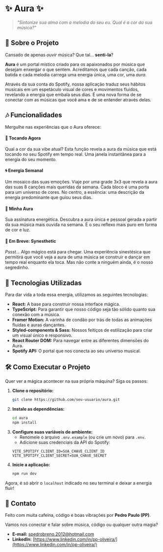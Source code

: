# ✨ Aura ✨

> *"Sintonize sua alma com a melodia do seu eu. Qual é a cor da sua música?"*

## 🔮 Sobre o Projeto

Cansado de apenas *ouvir* música? Que tal... **senti-la**?

**Aura** é um portal místico criado para os apaixonados por música que desejam enxergar o que sentem. Acreditamos que cada canção, cada batida e cada melodia carrega uma energia única, uma cor, uma *aura*.

Através da sua conta do Spotify, nossa aplicação traduz seus hábitos musicais em um espetáculo visual de cores e movimentos fluidos, revelando a energia que embala seus dias. É uma nova forma de se conectar com as músicas que você ama e de se entender através delas.

## 🎶 Funcionalidades

Mergulhe nas experiências que o Aura oferece:

#### 🌈 **Tocando Agora**

Qual a cor da sua vibe atual? Esta função revela a aura da música que está tocando no seu Spotify em tempo real. Uma janela instantânea para a energia do seu momento.

#### 🌀 **Energia Semanal**

Um mosaico das suas emoções. Viaje por uma grade 3x3 que revela a aura das suas 8 canções mais queridas da semana. Cada bloco é uma porta para um universo de cores. No centro, a essência: uma descrição da energia predominante que guiou seus dias.

#### 💖 **Minha Aura**

Sua assinatura energética. Descubra a aura única e pessoal gerada a partir da sua música mais ouvida na semana. É o seu reflexo mais puro em forma de cor e luz.

#### 🤫 **Em Breve: Synesthetic**

*Pssst...* Algo mágico está para chegar. Uma experiência sinestésica que permitirá que você veja a aura de uma música se construir e dançar em tempo real enquanto ela toca. Mas não conte a ninguém ainda, é o nosso segredinho.

## 🚀 Tecnologias Utilizadas

Para dar vida a toda essa energia, utilizamos as seguintes tecnologias:

  * **React:** A base para construir nossa interface mágica.
  * **TypeScript:** Para garantir que nosso código seja tão sólido quanto sua conexão com a música.
  * **Framer Motion:** A varinha de condão por trás de todas as animações fluidas e auras dançantes.
  * **Styled-components & Sass:** Nossos feitiços de estilização para criar um visual único e responsivo.
  * **React Router DOM:** Para navegar entre as diferentes dimensões do Aura.
  * **Spotify API:** O portal que nos conecta ao seu universo musical.

## 🛠️ Como Executar o Projeto

Quer ver a mágica acontecer na sua própria máquina? Siga os passos:

1.  **Clone o repositório:**
    ```bash
    git clone https://github.com/seu-usuario/aura.git
    ```
2.  **Instale as dependências:**
    ```bash
    cd aura
    npm install
    ```
3.  **Configure suas variáveis de ambiente:**
      * Renomeie o arquivo `.env.example` (ou crie um novo) para `.env`.
      * Adicione suas credenciais da API do Spotify:
    <!-- end list -->
    ```env
    VITE_SPOTIFY_CLIENT_ID=SUA_CHAVE_CLIENT_ID
    VITE_SPOTIFY_CLIENT_SECRET=SUA_CHAVE_SECRET
    ```
4.  **Inicie a aplicação:**
    ```bash
    npm run dev
    ```

Agora, é só abrir o `localhost` indicado no seu terminal e deixar a energia fluir\!

## 💌 Contato

Feito com muita cafeína, código e boas vibrações por **Pedro Paulo (PP)**.

Vamos nos conectar e falar sobre música, código ou qualquer outra magia?

  * **E-mail:** [spedrobreno.2012@hotmail.com](mailto:spedrobreno.2012@hotmail.com)
  * **LinkedIn:** [https://www.linkedin.com/in/pp-oliveira/](https://www.linkedin.com/in/pp-oliveira/)